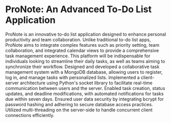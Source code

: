 # ProNote: An Advanced To-Do List Application
ProNote is an innovative to-do list application designed to enhance personal productivity and team collaboration. Unlike traditional to-do list apps, ProNote aims to integrate complex features such as priority setting, team collaboration, and integrated calendar views to provide a comprehensive task management experience. This platform will be indispensable for individuals looking to streamline their daily tasks, as well as teams aiming to synchronize their workflow.
Designed and developed a collaborative task management system with a MongoDB database, allowing users to register, log in, and manage tasks with personalized lists.
Implemented a client-server architecture using Python's socket library to facilitate real-time communication between users and the server.
Enabled task creation, status updates, and deadline modifications, with automated notifications for tasks due within seven days.
Ensured user data security by integrating bcrypt for password hashing and adhering to secure database access practices.
Utilized multi-threading on the server-side to handle concurrent client connections efficiently.
